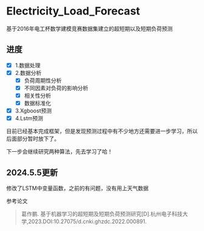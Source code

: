 # Electricity_Load_Forecast
基于2016年电工杯数学建模竞赛数据集建立的超短期以及短期负荷预测

## 进度
- [x] 1.数据处理
- [x] 2.数据分析
  - [x] 负荷周期性分析
  - [x] 不同因素对负荷的影响分析
  - [x] 相关性分析
  - [x] 数据标准化
- [x] 3.Xgboost预测
- [x] 4.Lstm预测

目前已经基本完成框架，但是发现预测过程中有不少地方还需要进一步学习，所以后面部分暂时放下了。

下一步会继续研究两种算法，先去学习了哈！

## 2024.5.5更新
修改了LSTM中变量函数，之前的有问题，没有用上天气数据

参考论文
>葛作鹏. 基于机器学习的超短期及短期负荷预测研究[D].杭州电子科技大学,2023.DOI:10.27075/d.cnki.ghzdc.2022.000891.